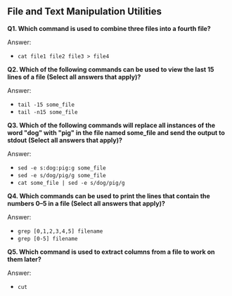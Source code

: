 ## File and Text Manipulation Utilities

**Q1. Which command is used to combine three files into a fourth file?**

Answer:
* `cat file1 file2 file3 > file4`

**Q2. Which of the following commands can be used to view the last 15 lines of a file (Select all answers that apply)?**

Answer:
* `tail -15 some_file`
* `tail -n15 some_file`

**Q3. Which of the following commands will replace all instances of the word "dog" with "pig" in the file named some_file and send the output to stdout (Select all answers that apply)?**

Answer:
* `sed -e s:dog:pig:g some_file`
* `sed -e s/dog/pig/g some_file`
* `cat some_file | sed -e s/dog/pig/g`

**Q4. Which commands can be used to print the lines that contain the numbers 0–5 in a file (Select all answers that apply)?**

Answer:
* `grep [0,1,2,3,4,5] filename`
* `grep [0-5] filename`

**Q5. Which command is used to extract columns from a file to work on them later?**

Answer:
* `cut`
